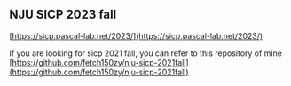 ## NJU SICP 2023 fall

[https://sicp.pascal-lab.net/2023/](https://sicp.pascal-lab.net/2023/)

If you are looking for sicp 2021 fall, you can refer to this repository of mine
[https://github.com/fetch150zy/nju-sicp-2021fall](https://github.com/fetch150zy/nju-sicp-2021fall)
